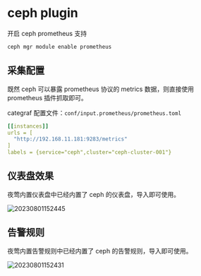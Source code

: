 # ceph plugin

开启 ceph prometheus 支持

```bash
ceph mgr module enable prometheus
```

## 采集配置

既然 ceph 可以暴露 prometheus 协议的 metrics 数据，则直接使用 prometheus 插件抓取即可。

categraf 配置文件：`conf/input.prometheus/prometheus.toml`

```yaml
[[instances]]
urls = [
  "http://192.168.11.181:9283/metrics"
]
labels = {service="ceph",cluster="ceph-cluster-001"}
```


## 仪表盘效果

夜莺内置仪表盘中已经内置了 ceph 的仪表盘，导入即可使用。

![20230801152445](https://download.flashcat.cloud/ulric/20230801152445.png)

## 告警规则

夜莺内置告警规则中已经内置了 ceph 的告警规则，导入即可使用。

![20230801152431](https://download.flashcat.cloud/ulric/20230801152431.png)
